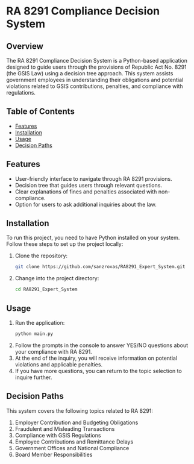 # RA 8291 Compliance Decision System

## Overview
The RA 8291 Compliance Decision System is a Python-based application designed to guide users through the provisions of Republic Act No. 8291 (the GSIS Law) using a decision tree approach. This system assists government employees in understanding their obligations and potential violations related to GSIS contributions, penalties, and compliance with regulations.

## Table of Contents
- [Features](#features)
- [Installation](#installation)
- [Usage](#usage)
- [Decision Paths](#decision-paths)

## Features
- User-friendly interface to navigate through RA 8291 provisions.
- Decision tree that guides users through relevant questions.
- Clear explanations of fines and penalties associated with non-compliance.
- Option for users to ask additional inquiries about the law.

## Installation
To run this project, you need to have Python installed on your system. Follow these steps to set up the project locally:

1. Clone the repository:
   ```bash
   git clone https://github.com/sanzroxas/RA8291_Expert_System.git

2. Change into the project directory:
   ```bash
   cd RA8291_Expert_System

## Usage
1. Run the application:
      ```bash
   python main.py
      
2. Follow the prompts in the console to answer YES/NO questions about your compliance with RA 8291.
3. At the end of the inquiry, you will receive information on potential violations and applicable penalties.
4. If you have more questions, you can return to the topic selection to inquire further.

## Decision Paths
This system covers the following topics related to RA 8291:
1. Employer Contribution and Budgeting Obligations
2. Fraudulent and Misleading Transactions
3. Compliance with GSIS Regulations
4. Employee Contributions and Remittance Delays
5. Government Offices and National Compliance
6. Board Member Responsibilities
